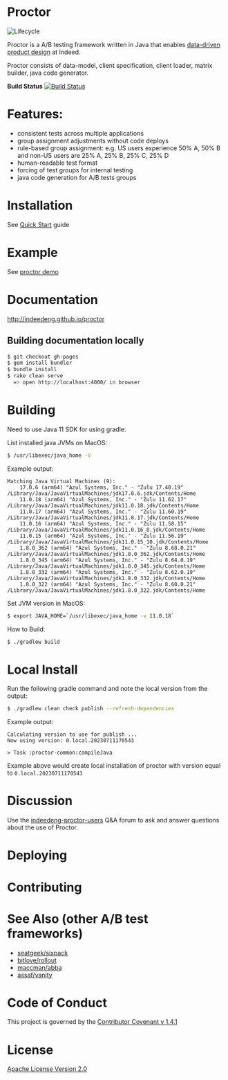 # Proctor

![Lifecycle](https://img.shields.io/osslifecycle/indeedeng/proctor.svg)

Proctor is a A/B testing framework written in Java that enables [data-driven product design](https://engineering.indeedblog.com/talks/data-driven-product-design/) at Indeed.

Proctor consists of data-model, client specification, client loader, matrix builder, java code generator.

**Build Status**
[![Build Status](https://travis-ci.org/indeedeng/proctor.svg?branch=master)](https://travis-ci.org/indeedeng/proctor)

# Features:
- consistent tests across multiple applications
- group assignment adjustments without code deploys
- rule-based group assignment: e.g. US users experience 50% A, 50% B and non-US users are 25% A, 25% B, 25% C, 25% D
- human-readable test format
- forcing of test groups for internal testing
- java code generation for A/B tests groups

# Installation
See [Quick Start](http://indeedeng.github.io/proctor/docs/quick-start) guide

# Example
See [proctor demo](http://www.github.com/indeedeng/proctor-demo)

# Documentation
http://indeedeng.github.io/proctor

## Building documentation locally

```bash
$ git checkout gh-pages
$ gem install bundler
$ bundle install
$ rake clean serve
  => open http://localhost:4000/ in browser
```

# Building

Need to use Java 11 SDK for using gradle:

List installed java JVMs on MacOS:
```bash
$ /usr/libexec/java_home -V
```

Example output:
```
Matching Java Virtual Machines (9):
    17.0.6 (arm64) "Azul Systems, Inc." - "Zulu 17.40.19" /Library/Java/JavaVirtualMachines/jdk17.0.6.jdk/Contents/Home
    11.0.18 (arm64) "Azul Systems, Inc." - "Zulu 11.62.17" /Library/Java/JavaVirtualMachines/jdk11.0.18.jdk/Contents/Home
    11.0.17 (arm64) "Azul Systems, Inc." - "Zulu 11.60.19" /Library/Java/JavaVirtualMachines/jdk11.0.17.jdk/Contents/Home
    11.0.16 (arm64) "Azul Systems, Inc." - "Zulu 11.58.15" /Library/Java/JavaVirtualMachines/jdk11.0.16_8.jdk/Contents/Home
    11.0.15 (arm64) "Azul Systems, Inc." - "Zulu 11.56.19" /Library/Java/JavaVirtualMachines/jdk11.0.15_10.jdk/Contents/Home
    1.8.0_362 (arm64) "Azul Systems, Inc." - "Zulu 8.68.0.21" /Library/Java/JavaVirtualMachines/jdk1.8.0_362.jdk/Contents/Home
    1.8.0_345 (arm64) "Azul Systems, Inc." - "Zulu 8.64.0.19" /Library/Java/JavaVirtualMachines/jdk1.8.0_345.jdk/Contents/Home
    1.8.0_332 (arm64) "Azul Systems, Inc." - "Zulu 8.62.0.19" /Library/Java/JavaVirtualMachines/jdk1.8.0_332.jdk/Contents/Home
    1.8.0_322 (arm64) "Azul Systems, Inc." - "Zulu 8.60.0.21" /Library/Java/JavaVirtualMachines/jdk1.8.0_322.jdk/Contents/Home
```

Set JVM version in MacOS:
```bash
$ export JAVA_HOME=`/usr/libexec/java_home -v 11.0.18`
```

How to Build:

```bash
$ ./gradlew build
```

# Local Install

Run the following gradle command and note the local version from the output:

```bash
$ ./gradlew clean check publish --refresh-dependencies 
```

Example output:

```
Calculating version to use for publish ...
Now using version: 0.local.20230711170543

> Task :proctor-common:compileJava
```

Example above would create local installation of proctor with version equal to `0.local.20230711170543`

# Discussion

Use the [indeedeng-proctor-users](https://groups.google.com/d/forum/indeedeng-proctor-users) Q&A forum to ask and answer questions about the use of Proctor.

# Deploying

# Contributing

# See Also (other A/B test frameworks)
- [seatgeek/sixpack](https://github.com/seatgeek/sixpack)
- [bitlove/rollout](https://github.com/bitlove/rollout)
- [maccman/abba](https://github.com/maccman/abba)
- [assaf/vanity](https://github.com/assaf/vanity)

# Code of Conduct
This project is governed by the [Contributor Covenant v 1.4.1](CODE_OF_CONDUCT.md)

# License

[Apache License Version 2.0](https://github.com/indeedeng/proctor/blob/master/LICENSE)
